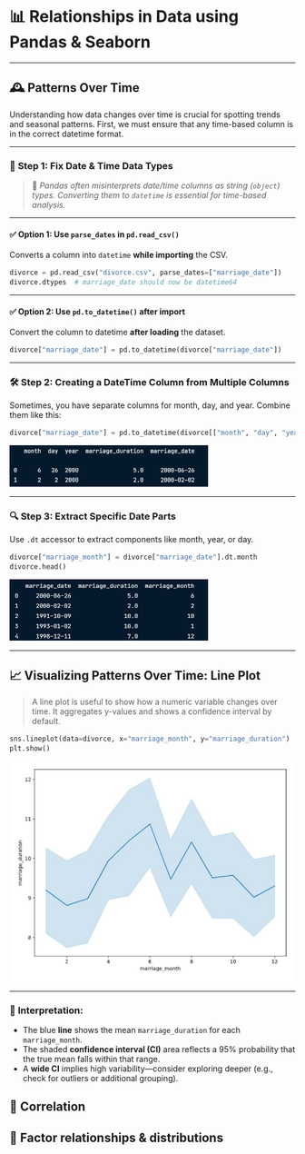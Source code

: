 # 📊 **Relationships in Data using Pandas & Seaborn**

---

## 🕰️ **Patterns Over Time**

Understanding how data changes over time is crucial for spotting trends and seasonal patterns. First, we must ensure that any time-based column is in the correct datetime format.

---

### 🧹 **Step 1: Fix Date & Time Data Types**

> 📝 *Pandas often misinterprets date/time columns as string (`object`) types. Converting them to `datetime` is essential for time-based analysis.*

---

#### ✅ Option 1: Use `parse_dates` in `pd.read_csv()`

Converts a column into `datetime` **while importing** the CSV.

```python
divorce = pd.read_csv("divorce.csv", parse_dates=["marriage_date"])
divorce.dtypes  # marriage_date should now be datetime64
```

---

#### ✅ Option 2: Use `pd.to_datetime()` after import

Convert the column to datetime **after loading** the dataset.

```python
divorce["marriage_date"] = pd.to_datetime(divorce["marriage_date"])
```

---

### 🛠️ **Step 2: Creating a DateTime Column from Multiple Columns**

Sometimes, you have separate columns for month, day, and year. Combine them like this:

```python
divorce["marriage_date"] = pd.to_datetime(divorce[["month", "day", "year"]])
```

<left>
  <img src="datetime.JPG" width="350">
</left>

---

### 🔍 **Step 3: Extract Specific Date Parts**

Use `.dt` accessor to extract components like month, year, or day.

```python
divorce["marriage_month"] = divorce["marriage_date"].dt.month
divorce.head()
```

<left>
  <img src="dt.month.JPG" width="350">
</left>

---

## 📈 **Visualizing Patterns Over Time: Line Plot**

> A line plot is useful to show how a numeric variable changes over time. It aggregates y-values and shows a confidence interval by default.

```python
sns.lineplot(data=divorce, x="marriage_month", y="marriage_duration")
plt.show()
```

<left>
  <img src="result_lineplot.JPG" width="500">
</left>

---

### 📌 **Interpretation:**

- The blue **line** shows the mean `marriage_duration` for each `marriage_month`.
- The shaded **confidence interval (CI)** area reflects a 95% probability that the true mean falls within that range.
- A **wide CI** implies high variability—consider exploring deeper (e.g., check for outliers or additional grouping).


## 🔗 Correlation

## 🎯 Factor relationships & distributions
